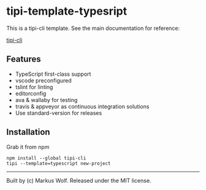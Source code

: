# tipi-template-typesript

This is a tipi-cli template. See the main documentation for reference:

[tipi-cli](https://github.com/marionebl/tipi-cli#usage)

## Features

* TypeScript first-class support
* vscode preconfigured
* tslint for linting
* editorconfig
* ava & wallaby for testing
* travis & appveyor as continuous integration solutions
* Use standard-version for releases

## Installation

Grab it from npm

```shell
npm install --global tipi-cli
tipi --template=typescript new-project
```

---
Built by (c) Markus Wolf. Released under the MIT license.
